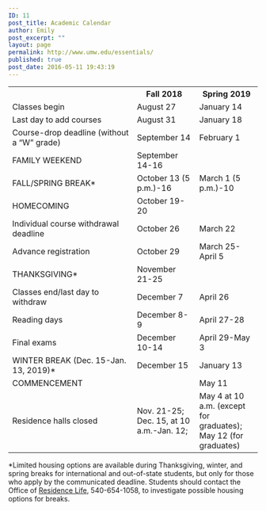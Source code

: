 ```yaml
---
ID: 11
post_title: Academic Calendar
author: Emily
post_excerpt: ""
layout: page
permalink: http://www.umw.edu/essentials/
published: true
post_date: 2016-05-11 19:43:19
---
```

<table>
<tbody>
<tr>
<th width="50%"></th>
<th width="25%">Fall 2018</th>
<th width="25%">Spring 2019</th>
</tr>
<tr>
<td>Classes begin</td>
<td>August 27</td>
<td>January 14</td>
</tr>
<tr>
<td>Last day to add courses</td>
<td>August 31</td>
<td>January 18</td>
</tr>
<tr>
<td>Course-drop deadline (without a “W” grade)</td>
<td>September 14</td>
<td>February 1</td>
</tr>
<tr>
<td>FAMILY WEEKEND</td>
<td>September 14-16</td>
<td></td>
</tr>
<tr>
<td>FALL/SPRING BREAK*</td>
<td>October 13 (5 p.m.)-16</td>
<td>March 1 (5 p.m.)-10</td>
</tr>
<tr>
<td>HOMECOMING</td>
<td>October 19-20</td>
<td></td>
</tr>
<tr>
<td>Individual course withdrawal deadline</td>
<td>October 26</td>
<td>March 22</td>
</tr>
<tr>
<td>Advance registration</td>
<td>October 29</td>
<td>March 25-April 5</td>
</tr>
<tr>
<td>THANKSGIVING*</td>
<td>November 21-25</td>
<td></td>
</tr>
<tr>
<td>Classes end/last day to withdraw</td>
<td>December 7</td>
<td>April 26</td>
</tr>
<tr>
<td>Reading days</td>
<td>December 8-9</td>
<td>April 27-28</td>
</tr>
<tr>
<td>Final exams</td>
<td>December 10-14</td>
<td>April 29-May 3</td>
</tr>
<tr>
<td>WINTER BREAK (Dec. 15-Jan. 13, 2019)*</td>
<td>December 15</td>
<td>January 13</td>
</tr>
<tr>
<td>COMMENCEMENT</td>
<td></td>
<td>May 11</td>
</tr>
<tr>
<td>Residence halls closed</td>
<td>Nov. 21-25; Dec. 15, at 10 a.m.-Jan. 12;</td>
<td>May 4 at 10 a.m. (except for graduates);
May 12 (for graduates)</td>
</tr>
</tbody>
</table>
*Limited housing options are available during Thanksgiving, winter, and spring breaks for international and out-of-state students, but only for those who apply by the communicated deadline. Students should contact the Office of <a href="http://www.umw.edu/residencelife/">Residence Life</a>, 540-654-1058, to investigate possible housing options for breaks.